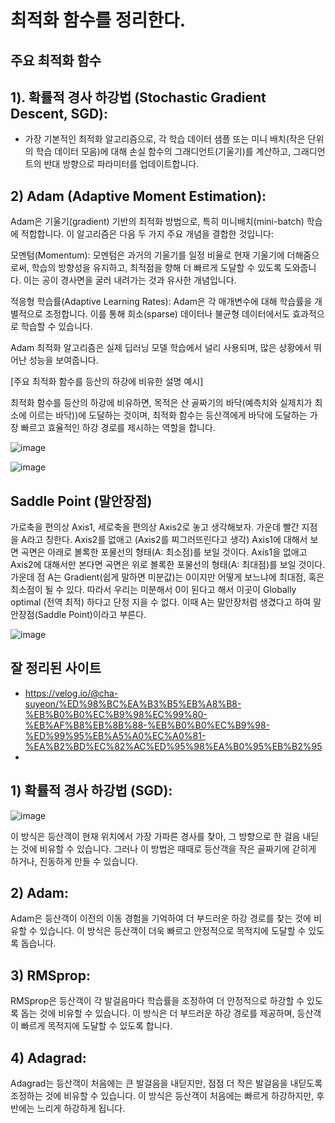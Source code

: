 # 최적화 함수를 정리한다.
## 주요 최적화 함수

## 1). 확률적 경사 하강법 (Stochastic Gradient Descent, SGD):
- 가장 기본적인 최적화 알고리즘으로, 각 학습 데이터 샘플 또는 미니 배치(작은 단위의 학습 데이터 모음)에 대해 손실 함수의 그래디언트(기울기)를 계산하고, 그래디언트의 반대 방향으로 파라미터를 업데이트합니다.

## 2) Adam (Adaptive Moment Estimation):

Adam은 기울기(gradient) 기반의 최적화 방법으로, 특히 미니배치(mini-batch) 학습에 적합합니다. 이 알고리즘은 다음 두 가지 주요 개념을 결합한 것입니다:

모멘텀(Momentum): 모멘텀은 과거의 기울기를 일정 비율로 현재 기울기에 더해줌으로써, 학습의 방향성을 유지하고, 최적점을 향해 더 빠르게 도달할 수 있도록 도와줍니다. 이는 공이 경사면을 굴러 내려가는 것과 유사한 개념입니다.

적응형 학습률(Adaptive Learning Rates): Adam은 각 매개변수에 대해 학습률을 개별적으로 조정합니다. 이를 통해 희소(sparse) 데이터나 불균형 데이터에서도 효과적으로 학습할 수 있습니다.

Adam 최적화 알고리즘은 실제 딥러닝 모델 학습에서 널리 사용되며, 많은 상황에서 뛰어난 성능을 보여줍니다.

[주요 최적화 함수를 등산의 하강에 비유한 설명 예시]

최적화 함수를 등산의 하강에 비유하면, 목적은 산 골짜기의 바닥(예측치와 실제치가 최소에 이르는 바닥))에 도달하는 것이며,
최적화 함수는 등산객에게 바닥에 도달하는 가장 빠르고 효율적인 하강 경로를 제시하는 역할을 합니다.

![image](https://github.com/user-attachments/assets/de3c8ba3-e7b4-4108-86d1-2aa89769654b)

![image](https://github.com/user-attachments/assets/5bd37221-2e37-4371-8e34-81aaa2e3dd0f)

## Saddle Point (말안장점)

가로축을 편의상 Axis1, 세로축을 편의상 Axis2로 놓고 생각해보자. 가운데 빨간 지점을 A라고 칭한다. Axis2를 없애고 (Axis2를 찌그러뜨린다고 생각) Axis1에 대해서 보면 곡면은 아래로 볼록한 포물선의 형태(A: 최소점)를 보일 것이다. Axis1을 없애고 Axis2에 대해서만 본다면 곡면은 위로 볼록한 포물선의 형태(A: 최대점)를 보일 것이다. 가운데 점 A는 Gradient(쉽게 말하면 미분값)는 0이지만 어떻게 보느냐에 최대점, 혹은 최소점이 될 수 있다. 따라서 우리는 미분해서 0이 된다고 해서 이곳이 Globally optimal (전역 최적) 하다고 단정 지을 수 없다. 이때 A는 말안장처럼 생겼다고 하여 말안장점(Saddle Point)이라고 부른다. 

![image](https://github.com/user-attachments/assets/65204f50-5f1d-4695-892a-c614c5d18a49)


##  잘 정리된 사이트
- https://velog.io/@cha-suyeon/%ED%98%BC%EA%B3%B5%EB%A8%B8-%EB%B0%B0%EC%B9%98%EC%99%80-%EB%AF%B8%EB%8B%88-%EB%B0%B0%EC%B9%98-%ED%99%95%EB%A5%A0%EC%A0%81-%EA%B2%BD%EC%82%AC%ED%95%98%EA%B0%95%EB%B2%95
-  

## 1) 확률적 경사 하강법 (SGD):
![image](https://github.com/user-attachments/assets/9a0900f5-3113-417a-9069-d7f8df9ae0a7)



이 방식은 등산객이 현재 위치에서 가장 가파른 경사를 찾아, 그 방향으로 한 걸음 내딛는 것에 비유할 수 있습니다. 그러나 이 방법은 때때로 등산객을 작은 골짜기에 갇히게 하거나, 진동하게 만들 수 있습니다.

## 2) Adam:

Adam은 등산객이 이전의 이동 경험을 기억하여 더 부드러운 하강 경로를 찾는 것에 비유할 수 있습니다. 이 방식은 등산객이 더욱 빠르고 안정적으로 목적지에 도달할 수 있도록 돕습니다.

## 3) RMSprop:

RMSprop은 등산객이 각 발걸음마다 학습률을 조정하여 더 안정적으로 하강할 수 있도록 돕는 것에 비유할 수 있습니다. 이 방식은 더 부드러운 하강 경로를 제공하며, 등산객이 빠르게 목적지에 도달할 수 있도록 합니다.

## 4) Adagrad:

Adagrad는 등산객이 처음에는 큰 발걸음을 내딛지만, 점점 더 작은 발걸음을 내딛도록 조정하는 것에 비유할 수 있습니다. 이 방식은 등산객이 처음에는 빠르게 하강하지만, 후반에는 느리게 하강하게 됩니다.



